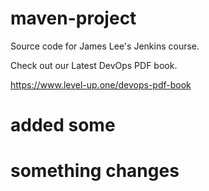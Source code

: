 # maven-project
Source code for James Lee's Jenkins course.

Check out our Latest DevOps PDF book.

https://www.level-up.one/devops-pdf-book
# added some
# something changes
